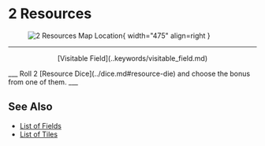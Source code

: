 # 2 Resources

<figure markdown="span">

![2 Resources Map Location](../assets/locations-resources_symbol.webp){ width="475" align=right }

</figure>

___
<p style="text-align: center;" markdown>[Visitable Field](..keywords/visitable_field.md)</p>
___
Roll 2 [Resource Dice](../dice.md#resource-die) and choose the bonus from one of them.
___


## See Also

- [List of Fields](index.md)
- [List of Tiles](../tiles/index.md)

